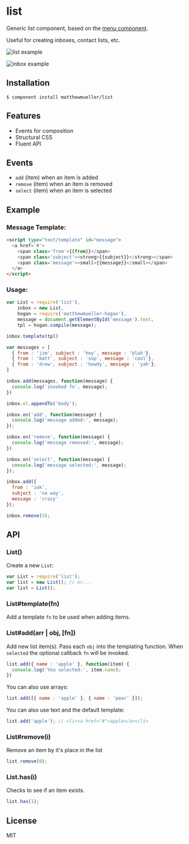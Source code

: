 # list

Generic list component, based on the [menu component](https://github.com/component/menu).

Useful for creating inboxes, contact lists, etc.

![list example](http://f.cl.ly/items/0R073N0e1f0b0a390z3Y/Screen%20Shot%202012-10-21%20at%201.51.31%20PM.png)

![inbox example](http://f.cl.ly/items/0G091L250Q2c0n002b0b/Screen%20Shot%202012-10-21%20at%204.40.04%20PM.png)

## Installation

    $ component install matthewmueller/list

## Features

* Events for composition
* Structural CSS
* Fluent API

## Events

* `add` (item) when an item is added
* `remove` (item) when an item is removed
* `select` (item) when an item is selected

## Example

### Message Template:

```html
<script type="text/template" id="message">
  <a href='#'>
    <span class='from'>{{from}}</span>
    <span class='subject'><strong>{{subject}}</strong></span>
    <span class='message'><small>{{message}}</small></span>
  </a>
</script>
```

### Usage:

```js
var List = require('list'),
    inbox = new List,
    hogan = require('matthewmueller-hogan'),
    message = document.getElementById('message').text,
    tpl = hogan.compile(message);

inbox.template(tpl)

var messages = [
  { from : 'jim', subject : 'hey', message : 'blah'},
  { from : 'matt', subject : 'sup', message : 'cool'},
  { from : 'drew', subject : 'howdy', message : 'yah'},
]

inbox.add(messages, function(message) {
  console.log('invoked fn', message);
})

inbox.el.appendTo('body');

inbox.on('add', function(message) {
  console.log('message added:', message);
});

inbox.on('remove', function(message) {
  console.log('message removed:', message);
})

inbox.on('select', function(message) {
  console.log('message selected:', message);
});

inbox.add({
  from : 'zak',
  subject : 'no way',
  message : 'crazy'
});

inbox.remove(3);
```

## API

### List()

Create a new `List`:

```js
var List = require('list');
var list = new List(); // or...
var list = List();
```

### List#template(fn)

Add a template `fn` to be used when adding items.

### List#add(arr | obj, [fn])

Add new list item(s). Pass each `obj` into the templating function. When `selected` the optional callback `fn` will be invoked.

```js
list.add({ name : 'apple' }, function(item) {
  console.log('You selected:', item.name);
})
```

You can also use arrays:

```js
list.add([{ name : 'apple' }, { name : 'pear' }]);
```

You can also use text and the default template:

```js
list.add('apple'); // <li><a href="#">apple</a></li>
```

### List#remove(i)

Remove an item by it's place in the list

```js
list.remove(0);
```

### List.has(i)

Checks to see if an item exists.

```js
list.has(1);
```

## License

  MIT
